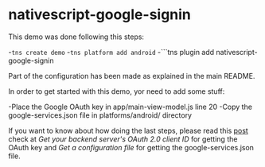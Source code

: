 # nativescript-google-signin
This demo was done following this steps:

-```tns create demo```
-```tns platform add android```
-```tns plugin add nativescript-google-signin

Part of the configuration has been made as explained in the main README.

In order to get started with this demo, yor need to add some stuff:

-Place the Google OAuth key in app/main-view-model.js line 20 
-Copy the google-services.json file in platforms/android/ directory

If you want to know about how doing the last steps, please read this [post](https://developers.google.com/identity/sign-in/android/start-integrating) check at *Get your backend server's OAuth 2.0 client ID* for getting the OAuth key and *Get a configuration file* for getting the google-services.json file.

 

